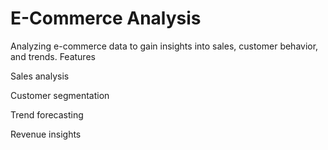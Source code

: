 # E-Commerce Analysis
 Analyzing e-commerce data to gain insights into sales, customer behavior, and trends.
 Features

Sales analysis

Customer segmentation

Trend forecasting

Revenue insights
